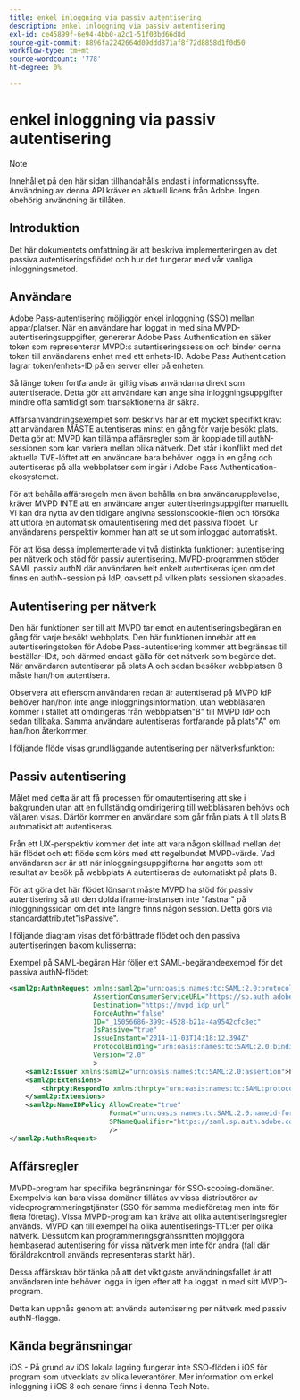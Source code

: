 ```yaml
---
title: enkel inloggning via passiv autentisering
description: enkel inloggning via passiv autentisering
exl-id: ce45899f-6e94-4bb0-a2c1-51f03bd66d8d
source-git-commit: 8896fa2242664d09ddd871af8f72d8858d1f0d50
workflow-type: tm+mt
source-wordcount: '778'
ht-degree: 0%

---
```


# enkel inloggning via passiv autentisering

>[!NOTE]
>
>Innehållet på den här sidan tillhandahålls endast i informationssyfte. Användning av denna API kräver en aktuell licens från Adobe. Ingen obehörig användning är tillåten.


## Introduktion

Det här dokumentets omfattning är att beskriva implementeringen av det passiva autentiseringsflödet och hur det fungerar med vår vanliga inloggningsmetod.

## Användare

Adobe Pass-autentisering möjliggör enkel inloggning (SSO) mellan appar/platser. När en användare har loggat in med sina MVPD-autentiseringsuppgifter, genererar Adobe Pass Authentication en säker token som representerar MVPD:s autentiseringssession och binder denna token till användarens enhet med ett enhets-ID. Adobe Pass Authentication lagrar token/enhets-ID på en server eller på enheten.

Så länge token fortfarande är giltig visas användarna direkt som autentiserade. Detta gör att användare kan ange sina inloggningsuppgifter mindre ofta samtidigt som transaktionerna är säkra.



Affärsanvändningsexemplet som beskrivs här är ett mycket specifikt krav: att användaren MÅSTE autentiseras minst en gång för varje besökt plats. Detta gör att MVPD kan tillämpa affärsregler som är kopplade till authN-sessionen som kan variera mellan olika nätverk. Det står i konflikt med det aktuella TVE-löftet att en användare bara behöver logga in en gång och autentiseras på alla webbplatser som ingår i Adobe Pass Authentication-ekosystemet.



För att behålla affärsregeln men även behålla en bra användarupplevelse, kräver MVPD INTE att en användare anger autentiseringsuppgifter manuellt. Vi kan dra nytta av den tidigare angivna sessionscookie-filen och försöka att utföra en automatisk omautentisering med det passiva flödet. Ur användarens perspektiv kommer han att se ut som inloggad automatiskt.



För att lösa dessa implementerade vi två distinkta funktioner: autentisering per nätverk och stöd för passiv autentisering. MVPD-programmen stöder SAML passiv authN där användaren helt enkelt autentiseras igen om det finns en authN-session på IdP, oavsett på vilken plats sessionen skapades.



## Autentisering per nätverk

Den här funktionen ser till att MVPD tar emot en autentiseringsbegäran en gång för varje besökt webbplats. Den här funktionen innebär att en autentiseringstoken för Adobe Pass-autentisering kommer att begränsas till beställar-ID:t, och därmed endast gälla för det nätverk som begärde det. När användaren autentiserar på plats A och sedan besöker webbplatsen B måste han/hon autentisera.



Observera att eftersom användaren redan är autentiserad på MVPD IdP behöver han/hon inte ange inloggningsinformation, utan webbläsaren kommer i stället att omdirigeras från webbplatsen&quot;B&quot; till MVPD IdP och sedan tillbaka. Samma användare autentiseras fortfarande på plats&quot;A&quot; om han/hon återkommer.



I följande flöde visas grundläggande autentisering per nätverksfunktion:





## Passiv autentisering

Målet med detta är att få processen för omautentisering att ske i bakgrunden utan att en fullständig omdirigering till webbläsaren behövs och väljaren visas. Därför kommer en användare som går från plats A till plats B automatiskt att autentiseras.



Från ett UX-perspektiv kommer det inte att vara någon skillnad mellan det här flödet och ett flöde som körs med ett regelbundet MVPD-värde. Vad användaren ser är att när inloggningsuppgifterna har angetts som ett resultat av besök på webbplats A autentiseras de automatiskt på plats B.



För att göra det här flödet lönsamt måste MVPD ha stöd för passiv autentisering så att den dolda iframe-instansen inte &quot;fastnar&quot; på inloggningssidan om det inte längre finns någon session. Detta görs via standardattributet&quot;isPassive&quot;.



I följande diagram visas det förbättrade flödet och den passiva autentiseringen bakom kulisserna:





Exempel på SAML-begäran
Här följer ett SAML-begärandeexempel för det passiva authN-flödet:


```xml
<saml2p:AuthnRequest xmlns:saml2p="urn:oasis:names:tc:SAML:2.0:protocol"
                     AssertionConsumerServiceURL="https://sp.auth.adobe.com/sp/saml/SAMLAssertionConsumer"
                     Destination="https://mvpd_idp_url"
                     ForceAuthn="false"
                     ID="_15056686-399c-4528-b21a-4a9542cfc8ec"
                     IsPassive="true"
                     IssueInstant="2014-11-03T14:18:12.394Z"
                     ProtocolBinding="urn:oasis:names:tc:SAML:2.0:bindings:HTTP-POST"
                     Version="2.0"
                     >
    <saml2:Issuer xmlns:saml2="urn:oasis:names:tc:SAML:2.0:assertion">https://saml.sp.auth.adobe.com </saml2:Issuer>
    <saml2p:Extensions>
        <thrpty:RespondTo xmlns:thrpty="urn:oasis:names:tc:SAML:protocol:ext:third-party">https://saml.sp.auth.adobe.com</thrpty:RespondTo>
    </saml2p:Extensions>
    <saml2p:NameIDPolicy AllowCreate="true"
                         Format="urn:oasis:names:tc:SAML:2.0:nameid-format:transient"
                         SPNameQualifier="https://saml.sp.auth.adobe.com"
                         />
</saml2p:AuthnRequest>
```

## Affärsregler

MVPD-program har specifika begränsningar för SSO-scoping-domäner. Exempelvis kan bara vissa domäner tillåtas av vissa distributörer av videoprogrammeringstjänster (SSO för samma medieföretag men inte för flera företag).
Vissa MVPD-program kan kräva att olika autentiseringsregler används. MVPD kan till exempel ha olika autentiserings-TTL:er per olika nätverk. Dessutom kan programmeringsgränssnitten möjliggöra hembaserad autentisering för vissa nätverk men inte för andra (fall där föräldrakontroll används representeras starkt här).


Dessa affärskrav bör tänka på att det viktigaste användningsfallet är att användaren inte behöver logga in igen efter att ha loggat in med sitt MVPD-program.

Detta kan uppnås genom att använda autentisering per nätverk med passiv authN-flagga.



## Kända begränsningar

iOS - På grund av iOS lokala lagring fungerar inte SSO-flöden i iOS för program som utvecklats av olika leverantörer. Mer information om enkel inloggning i iOS 8 och senare finns i denna Tech Note.


<!--
>[!RELATEDINFORMATION]
>* Single Sign-On on iOS
>* SSO on iOS when using the Adobe Pass Authentication Access Enabler
-->
